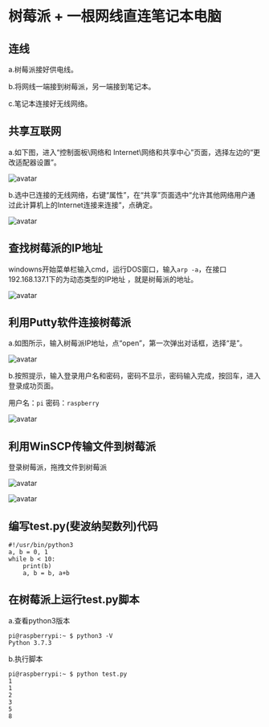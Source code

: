 # 树莓派 + 一根网线直连笔记本电脑

## 连线

a.树莓派接好供电线。

b.将网线一端接到树莓派，另一端接到笔记本。

c.笔记本连接好无线网络。

## 共享互联网

a.如下图，进入“控制面板\网络和 Internet\网络和共享中心”页面，选择左边的“更改适配器设置”。

![avatar](1.png)

b.选中已连接的无线网络，右键“属性”，在“共享”页面选中“允许其他网络用户通过此计算机上的Internet连接来连接”，点确定。

![avatar](2.png)

## 查找树莓派的IP地址

windowns开始菜单栏输入cmd，运行DOS窗口，输入```arp -a```，在接口192.168.137.1下的为动态类型的IP地址
，就是树莓派的地址。

![avatar](3.png)

## 利用Putty软件连接树莓派

a.如图所示，输入树莓派IP地址，点“open”，第一次弹出对话框，选择“是”。

![avatar](4.png)

b.按照提示，输入登录用户名和密码，密码不显示，密码输入完成，按回车，进入登录成功页面。

用户名：```pi```
密码：```raspberry```

![avatar](5.png)

## 利用WinSCP传输文件到树莓派

登录树莓派，拖拽文件到树莓派

![avatar](6.png)

![avatar](7.png)

## 编写test.py(斐波纳契数列)代码

```
#!/usr/bin/python3
a, b = 0, 1
while b < 10:
    print(b)
    a, b = b, a+b
```

## 在树莓派上运行test.py脚本

a.查看python3版本

```
pi@raspberrypi:~ $ python3 -V
Python 3.7.3
```

b.执行脚本

```
pi@raspberrypi:~ $ python test.py
1
1
2
3
5
8
```
